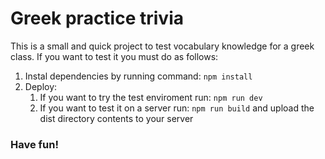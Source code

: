 # Greek practice trivia

This is a small and quick project to test vocabulary knowledge for a greek class. If you want to test it you must do as follows:

1. Instal dependencies by running command: `npm install`
1. Deploy:
	1. If you want to try the test enviroment run: `npm run dev`
	1. If you want to test it on a server run: `npm run build` and upload the dist directory contents to your server

### Have fun!
